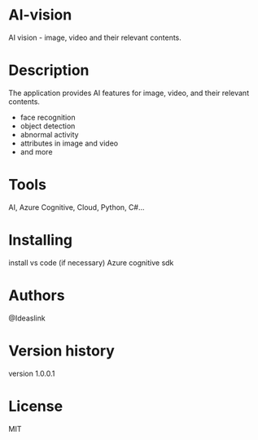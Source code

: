 # AI-vision
AI vision - image, video and their relevant contents.

# Description

The application provides AI features for image, video, and their relevant contents.

- face recognition
- object detection
- abnormal activity
- attributes in image and video
- and more

# Tools 

AI, Azure Cognitive, Cloud, Python, C#...

# Installing

install vs code (if necessary)
Azure cognitive sdk

# Authors
@Ideaslink

# Version history
version 1.0.0.1

# License
MIT
